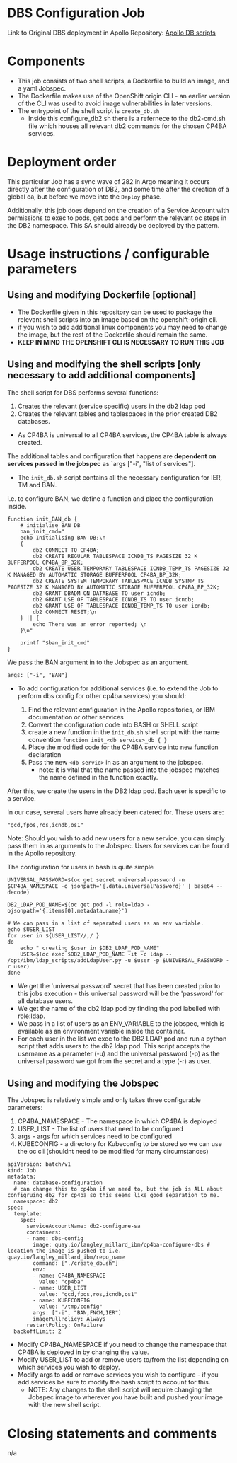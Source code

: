 # DBS Configuration Job

Link to Original DBS deployment in Apollo Repository: [Apollo DB scripts](https://github.com/apollo-business-automation/ibm-cp4ba-enterprise-deployment/tree/main/scripts/roles/cp4ba/tasks/db)


# Components 

* This job consists of two shell scripts, a Dockerfile to build an image, and a yaml Jobspec. 
* The Dockerfile makes use of the OpenShift origin CLI - an earlier version of the CLI was used to avoid image vulnerabilities in later versions. 
* The entrypoint of the shell script is `create_db.sh` 
    * Inside this configure_db2.sh there is a refernece to the db2-cmd.sh file which houses all relevant db2 commands for the chosen CP4BA services. 


# Deployment order

This particular Job has a sync wave of 282 in Argo meaning it occurs directly after the configuration of DB2, and some time after the creation of a global ca, but before we move into the `Deploy` phase. 

Additionally, this job does depend on the creation of a Service Account with permissions to exec to pods, get pods and perform the relevant oc steps in the DB2 namespace. This SA should already be deployed by the pattern. 

# Usage instructions / configurable parameters

## Using and modifying Dockerfile [optional] 

* The Dockerfile given in this repository can be used to package the relevant shell scripts into an image based on the openshift-origin cli. 
* if you wish to add additional linux components you may need to change the image, but the rest of the Dockerfile should remain the same. 
* **KEEP IN MIND THE OPENSHIFT CLI IS NECESSARY TO RUN THIS JOB**


## Using and modifying the shell scripts [only necessary to add additional components]

The shell script for DBS performs several functions: 
1. Creates the relevant (service specific) users in the db2 ldap pod 
2. Creates the relevant tables and tablespaces in the prior created DB2 databases. 

* As CP4BA is universal to all CP4BA services, the CP4BA table is always created. 

The additional tables and configuration that happens are **dependent on services passed in the jobspec** as `args ["-i", "list of services"]. 

* The `init_db.sh` script contains all the necessary configuration for IER, TM and BAN. 

i.e. to configure BAN, we define a function and place the configuration inside. 

```
function init_BAN_db {
    # initialise BAN DB
    ban_init_cmd="
    echo Initialising BAN DB;\n
    {
        db2 CONNECT TO CP4BA;
        db2 CREATE REGULAR TABLESPACE ICNDB_TS PAGESIZE 32 K BUFFERPOOL CP4BA_BP_32K;
        db2 CREATE USER TEMPORARY TABLESPACE ICNDB_TEMP_TS PAGESIZE 32 K MANAGED BY AUTOMATIC STORAGE BUFFERPOOL CP4BA_BP_32K;
        db2 CREATE SYSTEM TEMPORARY TABLESPACE ICNDB_SYSTMP_TS PAGESIZE 32 K MANAGED BY AUTOMATIC STORAGE BUFFERPOOL CP4BA_BP_32K;
        db2 GRANT DBADM ON DATABASE TO user icndb;
        db2 GRANT USE OF TABLESPACE ICNDB_TS TO user icndb;
        db2 GRANT USE OF TABLESPACE ICNDB_TEMP_TS TO user icndb;
        db2 CONNECT RESET;\n
    } || {
        echo There was an error reported; \n
    }\n"
    
    printf "$ban_init_cmd"
}
```
We pass the BAN argument in to the Jobspec as an argument. 
```
args: ["-i", "BAN"]
```


* To add configuration for additional services (i.e. to extend the Job to perform dbs config for other cp4ba services) you should: 

    1. Find the relevant configuration in the Apollo repositories, or IBM documentation or other services
    2. Convert the configuration code into BASH or SHELL script 
    3. create a new function in the `init_db.sh` shell script with the name convention `function init_<db service>_db { }`
    4. Place the modified code for the CP4BA service into new function declaration 
    5. Pass the new `<db servie>` in as an argument to the jobspec. 
        - note: it is vital that the name passed into the jobspec matches the name defined in the function exactly. 


After this, we create the users in the DB2 ldap pod. Each user is specific to a service. 

In our case, several users have already been catered for. These users are:  
```
"gcd,fpos,ros,icndb,os1"
```
Note: Should you wish to add new users for a new service, you can simply pass them in as arguments to the Jobspec. Users for services can be found in the Apollo repository. 


The configuration for users in bash is quite simple 
```
UNIVERSAL_PASSWORD=$(oc get secret universal-password -n $CP4BA_NAMESPACE -o jsonpath='{.data.universalPassword}' | base64 --decode) 

DB2_LDAP_POD_NAME=$(oc get pod -l role=ldap -ojsonpath='{.items[0].metadata.name}')

# We can pass in a list of separated users as an env variable. 
echo $USER_LIST
for user in ${USER_LIST//,/ }
do 
    echo " creating $user in $DB2_LDAP_POD_NAME" 
    USER=$(oc exec $DB2_LDAP_POD_NAME -it -c ldap -- /opt/ibm/ldap_scripts/addLdapUser.py -u $user -p $UNIVERSAL_PASSWORD -r user)
done
```

* We get the 'universal password' secret that has been created prior to this jobs execution - this universal password will be the 'password' for all database users. 
* We get the name of the db2 ldap pod by finding the pod labelled with role:ldap. 
* We pass in a list of users as an ENV_VARIABLE to the jobspec, which is available as an environment variable inside the container. 
* For each user in the list we exec to the DB2 LDAP pod and run a python script that adds users to the db2 ldap pod. This script accepts the username as a parameter (-u) and the universal password (-p) as the universal password we got from the secret and a type (-r) as user. 


## Using and modifying the Jobspec 

The Jobspec is relatively simple and only takes three configurable parameters: 
1. CP4BA_NAMESPACE - The namespace in which CP4BA is deployed 
2. USER_LIST - The list of users that need to be configured 
3. args - args for which services need to be configured 
4. KUBECONFIG - a directory for Kubeconfig to be stored so we can use the oc cli (shouldnt need to be modified for many circumstances)

```
apiVersion: batch/v1
kind: Job
metadata:
  name: database-configuration
  # can change this to cp4ba if we need to, but the job is ALL about configruing db2 for cp4ba so this seems like good separation to me. 
  namespace: db2
spec:
  template:
    spec:
      serviceAccountName: db2-configure-sa
      containers:
      - name: dbs-config
        image: quay.io/langley_millard_ibm/cp4ba-configure-dbs # location the image is pushed to i.e. quay.io/langley_millard_ibm/repo_name
        command: ["./create_db.sh"]
        env:
        - name: CP4BA_NAMESPACE
          value: "cp4ba"
        - name: USER_LIST
          value: "gcd,fpos,ros,icndb,os1"
        - name: KUBECONFIG
          value: "/tmp/config"
        args: ["-i", "BAN,FNCM,IER"]
        imagePullPolicy: Always
      restartPolicy: OnFailure
  backoffLimit: 2
```
- Modify CP4BA_NAMESPACE if you need to change the namespace that CP4BA is deployed in by changing the value. 
- Modify USER_LIST to add or remove users to/from the list depending on which services you wish to deploy. 
- Modify args to add or remove services you wish to configure - if you add services be sure to modify the bash script to account for this. 
    - NOTE: Any changes to the shell script will require changing the Jobspec image to wherever you have built and pushed your image with the new shell script. 


# Closing statements and comments
n/a